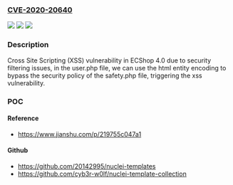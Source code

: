 ### [CVE-2020-20640](https://cve.mitre.org/cgi-bin/cvename.cgi?name=CVE-2020-20640)
![](https://img.shields.io/static/v1?label=Product&message=n%2Fa&color=blue)
![](https://img.shields.io/static/v1?label=Version&message=n%2Fa&color=blue)
![](https://img.shields.io/static/v1?label=Vulnerability&message=n%2Fa&color=brighgreen)

### Description

Cross Site Scripting (XSS) vulnerability in ECShop 4.0 due to security filtering issues, in the user.php file, we can use the html entity encoding to bypass the security policy of the safety.php file, triggering the xss vulnerability.

### POC

#### Reference
- https://www.jianshu.com/p/219755c047a1

#### Github
- https://github.com/20142995/nuclei-templates
- https://github.com/cyb3r-w0lf/nuclei-template-collection

